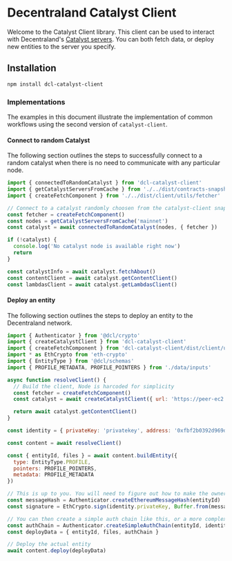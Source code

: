 # Decentraland Catalyst Client

Welcome to the Catalyst Client library. This client can be used to interact with Decentraland's [Catalyst servers](https://github.com/decentraland/catalyst). You can both fetch data, or deploy new entities to the server you specify.

## Installation

```bash
npm install dcl-catalyst-client
```

### Implementations

The examples in this document illustrate the implementation of common workflows using the second version of `catalyst-client`.

#### Connect to random Catalyst

The following section outlines the steps to successfully connect to a random catalyst when there is no need to communicate with any particular node.

```javascript
import { connectedToRandomCatalyst } from 'dcl-catalyst-client'
import { getCatalystServersFromCache } from './../dist/contracts-snapshots/index'
import { createFetchComponent } from './../dist/client/utils/fetcher'

// Connect to a catalyst randomly choosen from the catalyst-client snapshot
const fetcher = createFetchComponent()
const nodes = getCatalystServersFromCache('mainnet')
const catalyst = await connectedToRandomCatalyst(nodes, { fetcher })

if (!catalyst) {
  console.log('No catalyst node is available right now')
  return
}

const catalystInfo = await catalyst.fetchAbout()
const contentClient = await catalyst.getContentClient()
const lambdasClient = await catalyst.getLambdasClient()
```

#### Deploy an entity

The following section outlines the steps to deploy an entity to the Decentraland network.

```javascript
import { Authenticator } from '@dcl/crypto'
import { createCatalystClient } from 'dcl-catalyst-client'
import { createFetchComponent } from 'dcl-catalyst-client/dist/client/utils/fetcher'
import * as EthCrypto from 'eth-crypto'
import { EntityType } from '@dcl/schemas'
import { PROFILE_METADATA, PROFILE_POINTERS } from './data/inputs'

async function resolveClient() {
  // Build the client, Node is harcoded for simplicity
  const fetcher = createFetchComponent()
  const catalyst = await createCatalystClient({ url: 'https://peer-ec2.decentraland.org', fetcher })

  return await catalyst.getContentClient()
}

const identity = { privateKey: 'privatekey', address: '0xfbf2b0392d969db533189b596708ba9ba7f4e3cd' }

const content = await resolveClient()

const { entityId, files } = await content.buildEntity({
  type: EntityType.PROFILE,
  pointers: PROFILE_POINTERS,
  metadata: PROFILE_METADATA
})

// This is up to you. You will need to figure out how to make the owner of the pointer sign the entity id
const messageHash = Authenticator.createEthereumMessageHash(entityId)
const signature = EthCrypto.sign(identity.privateKey, Buffer.from(messageHash).toString('hex'))

// You can then create a simple auth chain like this, or a more complex one.
const authChain = Authenticator.createSimpleAuthChain(entityId, identity.address, signature)
const deployData = { entityId, files, authChain }

// Deploy the actual entity
await content.deploy(deployData)
```
